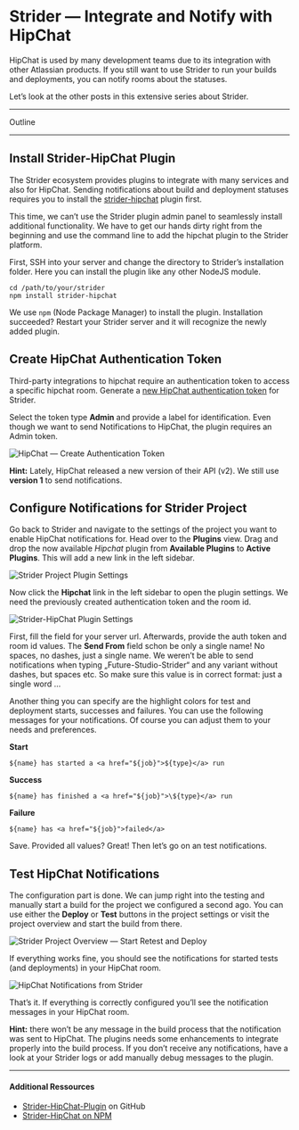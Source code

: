 # Strider — Integrate and Notify with HipChat

HipChat is used by many development teams due to its integration with other Atlassian products. If you still want to use Strider to run your builds and deployments, you can notify rooms about the statuses.

Let’s look at the other posts in this extensive series about Strider.

---

Outline

---

## Install Strider-HipChat Plugin

The Strider ecosystem provides plugins to integrate with many services and also for HipChat. Sending notifications about build and deployment statuses requires you to install the [strider-hipchat](https://github.com/jfromaniello/strider-hipchat) plugin first.

This time, we can’t use the Strider plugin admin panel to seamlessly install additional functionality. We have to get our hands dirty right from the beginning and use the command line to add the hipchat plugin to the Strider platform.

First, SSH into your server and change the directory to Strider’s installation folder. Here you can install the plugin like any other NodeJS module.

    cd /path/to/your/strider
    npm install strider-hipchat

We use `npm` (Node Package Manager) to install the plugin. Installation succeeded? Restart your Strider server and it will recognize the newly added plugin.

## Create HipChat Authentication Token

Third-party integrations to hipchat require an authentication token to access a specific hipchat room. Generate a [new HipChat authentication token](https://futurestudio.hipchat.com/admin/api) for Strider.

Select the token type **Admin** and provide a label for identification. Even though we want to send Notifications to HipChat, the plugin requires an Admin token.

![HipChat — Create Authentication Token]()

**Hint:** Lately, HipChat released a new version of their API (v2). We still use **version 1** to send notifications.

## Configure Notifications for Strider Project

Go back to Strider and navigate to the settings of the project you want to enable HipChat notifications for. Head over to the **Plugins** view. Drag and drop the now available _Hipchat_ plugin from **Available Plugins** to **Active Plugins**. This will add a new link in the left sidebar.

![Strider Project Plugin Settings]()

Now click the **Hipchat** link in the left sidebar to open the plugin settings. We need the previously created authentication token and the room id.

![Strider-HipChat Plugin Settings]()

First, fill the field for your server url. Afterwards, provide the auth token and room id values. The **Send From** field schon be only a single name! No spaces, no dashes, just a single name. We weren’t be able to send notifications when typing „Future-Studio-Strider“ and any variant without dashes, but spaces etc. So make sure this value is in correct format: just a single word …

Another thing you can specify are the highlight colors for test and deployment starts, successes and failures. You can use the following messages for your notifications. Of course you can adjust them to your needs and preferences.

**Start**

```
${name} has started a <a href="${job}">${type}</a> run
```

**Success**

```
${name} has finished a <a href="${job}">\${type}</a> run
```

**Failure**

```
${name} has <a href="${job}">failed</a>
```

Save. Provided all values? Great! Then let’s go on an test notifications.

## Test HipChat Notifications

The configuration part is done. We can jump right into the testing and manually start a build for the project we configured a second ago. You can use either the **Deploy** or **Test** buttons in the project settings or visit the project overview and start the build from there.

![Strider Project Overview — Start Retest and Deploy]()

If everything works fine, you should see the notifications for started tests (and deployments) in your HipChat room.

![HipChat Notifications from Strider]()

That’s it. If everything is correctly configured you’ll see the notification messages in your HipChat room.

**Hint:** there won’t be any message in the build process that the notification was sent to HipChat. The plugins needs some enhancements to integrate properly into the build process. If you don’t receive any notifications, have a look at your Strider logs or add manually debug messages to the plugin.

---

#### Additional Ressources

- [Strider-HipChat-Plugin](https://github.com/jfromaniello/strider-hipchat) on GitHub
- [Strider-HipChat on NPM](https://www.npmjs.com/package/strider-hipchat)
